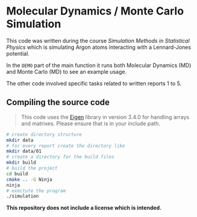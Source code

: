 # Molecular Dynamics / Monte Carlo Simulation

This code was written during the course _Simulation Methods in Statistical
Physics_ which is simulating Argon atoms interacting with a Lennard-Jones
potential.

In the `DEMO` part of the main function it runs both Molecular Dynamics (MD) and
Monte Carlo (MD) to see an example usage. 

The other code involved specific tasks related to written reports 1 to 5.


## Compiling the source code
> This code uses the
> [Eigen](https://eigen.tuxfamily.org/index.php?title=Main_Page) library in
> version 3.4.0 for handling arrays and matrixes. Please ensure that is in your
> include path.

```bash
# create directory structure
mkdir data
# for every report create the directory like
mkdir data/01
# create a directory for the build files
mkdir build
# build the project
cd build
cmake .. -G Ninja
ninja
# exectute the program
./simulation
```

**This repository does not include a license which is intended.**